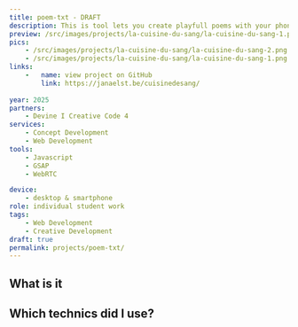 ```yaml
---
title: poem-txt - DRAFT
description: This is tool lets you create playfull poems with your phone by using the computer as a canvas. The project is inspirated by the visual poetry Paul van Ostaijen.
preview: /src/images/projects/la-cuisine-du-sang/la-cuisine-du-sang-1.png
pics:
    - /src/images/projects/la-cuisine-du-sang/la-cuisine-du-sang-2.png
    - /src/images/projects/la-cuisine-du-sang/la-cuisine-du-sang-1.png
links:
    -   name: view project on GitHub
        link: https://janaelst.be/cuisinedesang/
        
year: 2025
partners:
    - Devine I Creative Code 4
services:
    - Concept Development
    - Web Development
tools:
    - Javascript
    - GSAP
    - WebRTC

device:
    - desktop & smartphone
role: individual student work
tags:
    - Web Development
    - Creative Development
draft: true
permalink: projects/poem-txt/
---
```

## What is it

## Which technics did I use?